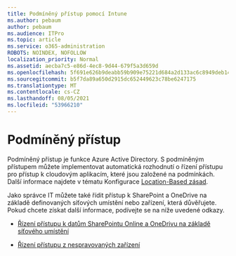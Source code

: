 ```yaml
---
title: Podmíněný přístup pomocí Intune
ms.author: pebaum
author: pebaum
ms.audience: ITPro
ms.topic: article
ms.service: o365-administration
ROBOTS: NOINDEX, NOFOLLOW
localization_priority: Normal
ms.assetid: aecba7c5-e86d-4ec8-9d44-679f5a3d659d
ms.openlocfilehash: 5f691e626b9deabb59b909e75221d684a2d133ac6c8949deb148b5646c0d117c
ms.sourcegitcommit: b5f7da89a650d2915dc652449623c78be6247175
ms.translationtype: MT
ms.contentlocale: cs-CZ
ms.lasthandoff: 08/05/2021
ms.locfileid: "53966210"
---
```

# <a name="conditional-access"></a>Podmíněný přístup

Podmíněný přístup je funkce Azure Active Directory. S podmíněným přístupem můžete implementovat automatická rozhodnutí o řízení přístupu pro přístup k cloudovým aplikacím, které jsou založené na podmínkách. Další informace najdete v tématu Konfigurace [Location-Based zásad](https://docs.microsoft.com/azure/active-directory/conditional-access/overview).

Jako správce IT můžete také řídit přístup k SharePoint a OneDrive na základě definovaných síťových umístění nebo zařízení, která důvěřujete. Pokud chcete získat další informace, podívejte se na níže uvedené odkazy.

- [Řízení přístupu k datům SharePointu Online a OneDrivu na základě síťového umístění](https://docs.microsoft.com/sharepoint/control-access-based-on-network-location)

- [Řízení přístupu z nespravovaných zařízení](https://docs.microsoft.com/sharepoint/control-access-from-unmanaged-devices)

